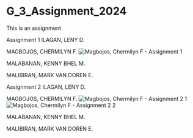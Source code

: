# G_3_Assignment_2024
This is an assignment

Assignment 1
ILAGAN, LENY D.

MAGBOJOS, CHERMILYN F.
![Magbojos, Chermilyn F  - Assignment 1](https://github.com/Lenyilagan/G_3_Assignment_2024/assets/160560665/8bb1a8b2-d2d0-4106-8a90-db3ece6bf60d)


MALABANAN, KENNY BHEL M.

MALIBIRAN, MARK VAN DOREN E.

Assignment 2
ILAGAN, LENY D.

MAGBOJOS, CHERMILYN F.
![Magbojos, Chermilyn F  - Assignment 2 1](https://github.com/Lenyilagan/G_3_Assignment_2024/assets/160560665/ff0ea571-2d91-42e7-9e1c-81311a609bd2)
![Magbojos, Chermilyn F  - Assignment 2 2](https://github.com/Lenyilagan/G_3_Assignment_2024/assets/160560665/acfc3c22-ba70-4dc5-a023-be74ef1d1b4f)

MALABANAN, KENNY BHEL M.

MALIBIRAN, MARK VAN DOREN E.
